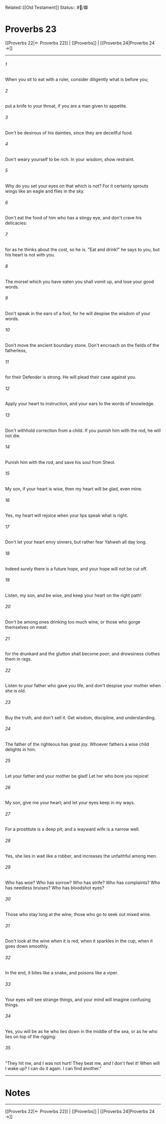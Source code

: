 Related::[[Old Testament]]
Status:: #📖/🟥
# Proverbs 23

[[Proverbs 22|← Proverbs 22]] | [[Proverbs]] | [[Proverbs 24|Proverbs 24 →]]
***



###### 1 
When you sit to eat with a ruler, consider diligently what is before you; 

###### 2 
put a knife to your throat, if you are a man given to appetite. 

###### 3 
Don't be desirous of his dainties, since they are deceitful food. 

###### 4 
Don't weary yourself to be rich. In your wisdom, show restraint. 

###### 5 
Why do you set your eyes on that which is not? For it certainly sprouts wings like an eagle and flies in the sky. 

###### 6 
Don't eat the food of him who has a stingy eye, and don't crave his delicacies: 

###### 7 
for as he thinks about the cost, so he is. "Eat and drink!" he says to you, but his heart is not with you. 

###### 8 
The morsel which you have eaten you shall vomit up, and lose your good words. 

###### 9 
Don't speak in the ears of a fool, for he will despise the wisdom of your words. 

###### 10 
Don't move the ancient boundary stone. Don't encroach on the fields of the fatherless, 

###### 11 
for their Defender is strong. He will plead their case against you. 

###### 12 
Apply your heart to instruction, and your ears to the words of knowledge. 

###### 13 
Don't withhold correction from a child. If you punish him with the rod, he will not die. 

###### 14 
Punish him with the rod, and save his soul from Sheol. 

###### 15 
My son, if your heart is wise, then my heart will be glad, even mine. 

###### 16 
Yes, my heart will rejoice when your lips speak what is right. 

###### 17 
Don't let your heart envy sinners, but rather fear Yahweh all day long. 

###### 18 
Indeed surely there is a future hope, and your hope will not be cut off. 

###### 19 
Listen, my son, and be wise, and keep your heart on the right path! 

###### 20 
Don't be among ones drinking too much wine, or those who gorge themselves on meat: 

###### 21 
for the drunkard and the glutton shall become poor; and drowsiness clothes them in rags. 

###### 22 
Listen to your father who gave you life, and don't despise your mother when she is old. 

###### 23 
Buy the truth, and don't sell it. Get wisdom, discipline, and understanding. 

###### 24 
The father of the righteous has great joy. Whoever fathers a wise child delights in him. 

###### 25 
Let your father and your mother be glad! Let her who bore you rejoice! 

###### 26 
My son, give me your heart; and let your eyes keep in my ways. 

###### 27 
For a prostitute is a deep pit; and a wayward wife is a narrow well. 

###### 28 
Yes, she lies in wait like a robber, and increases the unfaithful among men. 

###### 29 
Who has woe? Who has sorrow? Who has strife? Who has complaints? Who has needless bruises? Who has bloodshot eyes? 

###### 30 
Those who stay long at the wine; those who go to seek out mixed wine. 

###### 31 
Don't look at the wine when it is red, when it sparkles in the cup, when it goes down smoothly. 

###### 32 
In the end, it bites like a snake, and poisons like a viper. 

###### 33 
Your eyes will see strange things, and your mind will imagine confusing things. 

###### 34 
Yes, you will be as he who lies down in the middle of the sea, or as he who lies on top of the rigging: 

###### 35 
"They hit me, and I was not hurt! They beat me, and I don't feel it! When will I wake up? I can do it again. I can find another."

---
# Notes


***
[[Proverbs 22|← Proverbs 22]] | [[Proverbs]] | [[Proverbs 24|Proverbs 24 →]]
